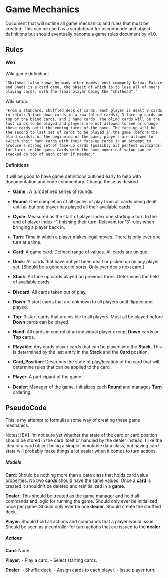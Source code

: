 # Game Mechanics #

Document that will outline all game mechanics and rules that must be created. This can be used as a scratchpad for pseudocode and object definitions but should eventually become a game rules document by v1.0.

## Rules ##

#### Wiki ####

Wiki game definition:

    "Shithead (also known by many other names, most commonly Karma, Palace and Shed) is a card game, the object of which is to lose all of one's playing cards, with the final player being the "shithead"."

Wiki setup:

    "From a standard, shuffled deck of cards, each player is dealt 9 cards in total: 3 face-down cards in a row (blind cards), 3 face-up cards on top of the blind cards, and 3 hand cards. The blind cards will be the last cards to be played and players are not allowed to see or change these cards until the ending turns of the game. The face-up will be the second to last set of cards to be played in the game (before the blind cards). At the beginning of the game, players are allowed to switch their hand cards with their face-up cards in an attempt to produce a strong set of face-up cards (possibly all perfect wildcards) for later in the game. Cards with the same numerical value can be stacked on top of each other if needed."

#### Definitions ####

It will be good to have game definitions outlined early to help with documentation and code commentary. Change these as desired.

- __Game__ : A (un)defined series of rounds.

- __Round__: One completion of all cycles of play from all cards being dealt until all but one player has played all their available cards.

- __Cycle__: Measured as the start of player index one starting a turn to the end of player index -1 finishing their turn. Relevant for '3' rules when bringing a player back in. 

- __Turn__: Time in which a player makes legal moves. There is only ever one turn at a time.

- __Card__: A game card. Defined range of values. All cards are unique.

- __Deck__: All cards that have not yet been dealt or picked up by any player yet. [Should be a generator of sorts. Only ever deals next card.]

- __Stack__: All face up cards played on previous turns. Determines the field of available cards.

- __Discard__: All cards taken out of play.

- __Down__: 3 start cards that are unknown to all players until flipped and played.

- __Top__: 3 start cards that are visible to all players. Must all be played before __Down__ cards can be played.

- __Hand__: All cards in control of an individual player except __Down__ cards or __Top__ cards.

- __Playable__: Any cards player cards that can be played into the __Stack__. This is determined by the last entry in the __Stack__ and the __Card__ position.

- __Card_Position__: Describes the state of play/location of the card that will determine rules that can be applied to the card.

- __Player__: A participant of the game.

- __Dealer__: Manager of the game. Initializes each __Round__ and manages __Turn__ ordering.

## PseudoCode ##

This is my attempt to formulise some way of creating these game mechanics.

Notes: [BK] I'm not sure yet whether the state of the card or card position should be stored in the card itself or handled by the dealer instead. I like the idea of a card object being a simple immutable data class, but having card state will probably make things a lot easier when it comes to turn actions.

##### Models #####

__Card__: Should be nothing more than a data class that holds card value properties. No two __cards__ should have the same values. Once a __card__ is created it shouldn't be deleted and reinitialized in a __game__.

__Dealer__: This should be treated as the game manager and hold all commands and logic for running the game. Should only ever be initialized once per game. Should only ever be one __dealer__. Should create the shuffled deck.

__Player__: Should hold all actions and commands that a player would issue. Should be seen as a controller for turn actions that are issued to the __dealer__.


##### Actions #####

__Card__: None

__Player__:
    - Play a card.
    - Select starting cards.

__Dealer__:
    - Shuffle deck.
    - Assign cards to each player.
    - Issue player turn.




